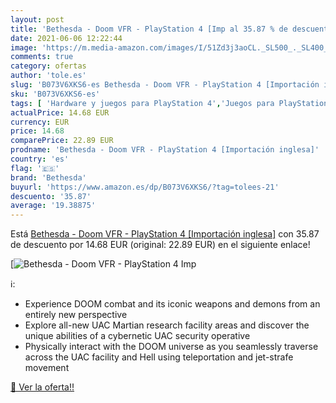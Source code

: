 ```yaml
---
layout: post
title: 'Bethesda - Doom VFR - PlayStation 4 [Imp al 35.87 % de descuento'
date: 2021-06-06 12:22:44
image: 'https://m.media-amazon.com/images/I/51Zd3j3aoCL._SL500_._SL400_.jpg'
comments: true
category: ofertas
author: 'tole.es'
slug: 'B073V6XKS6-es Bethesda - Doom VFR - PlayStation 4 [Importación inglesa]'
sku: 'B073V6XKS6-es'
tags: [ 'Hardware y juegos para PlayStation 4','Juegos para PlayStation 4','Videojuegos','bethesda','playstation', ]
actualPrice: 14.68 EUR
currency: EUR
price: 14.68
comparePrice: 22.89 EUR
prodname: 'Bethesda - Doom VFR - PlayStation 4 [Importación inglesa]'
country: 'es'
flag: '🇪🇸'
brand: 'Bethesda'
buyurl: 'https://www.amazon.es/dp/B073V6XKS6/?tag=tolees-21'
descuento: '35.87'
average: '19.38875'
---
```


Está [Bethesda - Doom VFR - PlayStation 4 [Importación inglesa]](https://www.amazon.es/dp/B073V6XKS6/?tag=tolees-21) con 35.87 de descuento por 14.68 EUR (original: 22.89 EUR) en el siguiente enlace!

[![Bethesda - Doom VFR - PlayStation 4 [Imp](https://m.media-amazon.com/images/I/51Zd3j3aoCL._SL500_._SL400_.jpg)](https://www.amazon.es/dp/B073V6XKS6/?tag=tolees-21)

ℹ️:

- Experience DOOM combat and its iconic weapons and demons from an entirely new perspective
- Explore all-new UAC Martian research facility areas and discover the unique abilities of a cybernetic UAC security operative
- Physically interact with the DOOM universe as you seamlessly traverse across the UAC facility and Hell using teleportation and jet-strafe movement

[🛒 Ver la oferta!!](https://www.amazon.es/dp/B073V6XKS6/?tag=tolees-21)
